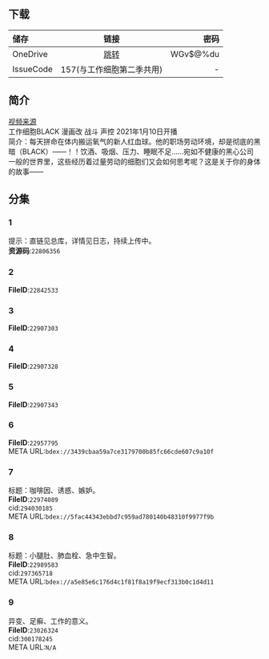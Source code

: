 ## 下载

储存 | 链接 | 密码
:----------- | :-----------: | -----------:
 OneDrive | [跳转](https://xrzcloud-my.sharepoint.com/:f:/g/personal/xrz_xrzyun_ml/Ep47ov1iIAZEggAAepNiymkBOjdANUmV8FhlkmzPqGXTXg?e=xNoRAB) | WGv$@%du
 IssueCode | 157(与工作细胞第二季共用) | -

## 简介
[视频来源](https://www.bilibili.com/bangumi/media/md28231819/)  
工作细胞BLACK 漫画改 战斗 声控
2021年1月10日开播  
简介：每天拼命在体内搬运氧气的新人红血球。他的职场劳动环境，却是彻底的黑暗（BLACK）——！！饮酒、吸烟、压力、睡眠不足……宛如不健康的黑心公司一般的世界里，这些经历着过量劳动的细胞们又会如何思考呢？这是关于你的身体的故事——  
## 分集
### 1
提示：直链见总库，详情见日志，持续上传中。  
**资源码**:`22806356`
### 2
**FileID**:`22842533`
### 3
**FileID**:`22907303`
### 4
**FileID**:`22907328`
### 5
**FileID**:`22907343`
### 6
**FileID**:`22957795`  
META URL:`bdex://3439cbaa59a7ce3179700b85fc66cde607c9a10f`
### 7
标题：咖啡因、诱惑、嫉妒。  
**FileID**:`22974089`  
cid:`294030185`  
META URL:`bdex://5fac44343ebbd7c959ad780140b48310f9977f9b`  
### 8
标题：小腿肚、肺血栓、急中生智。  
**FileID**:`22989583`  
cid:`297365718`  
META URL:`bdex://a5e85e6c176d4c1f81f8a19f9ecf313b0c1d4d11`  
### 9
异变、足癣、工作的意义。  
**FileID**:`23026324`  
cid:`300178245`  
META URL:`N/A`  